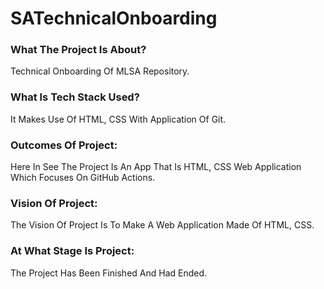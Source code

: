 # SATechnicalOnboarding

### What The Project Is About?
Technical Onboarding Of MLSA Repository.

### What Is Tech Stack Used?
It Makes Use Of HTML, CSS With Application Of Git.

### Outcomes Of Project:
Here In See The Project Is An App That Is HTML, CSS Web Application Which Focuses On GitHub Actions.

### Vision Of Project:
The Vision Of Project Is To Make A Web Application Made Of HTML, CSS.

### At What Stage Is Project:
The Project Has Been Finished And Had Ended.
